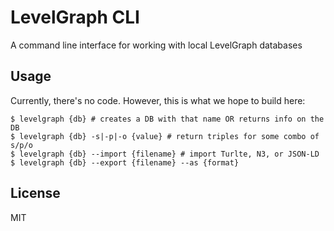 # LevelGraph CLI

A command line interface for working with local LevelGraph databases

## Usage

Currently, there's no code. However, this is what we hope to build here:

```
$ levelgraph {db} # creates a DB with that name OR returns info on the DB
$ levelgraph {db} -s|-p|-o {value} # return triples for some combo of s/p/o
$ levelgraph {db} --import {filename} # import Turlte, N3, or JSON-LD
$ levelgraph {db} --export {filename} --as {format}
```

## License

MIT
